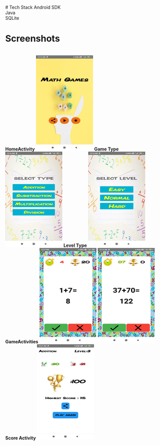 
<br>
# Tech Stack
Android SDK<br>
Java<br>
SQLite<br>

# Screenshots
<br>
<b>HomeActivity</b>
<img src="images/homeActivity.jpeg" height="300" width="180">
<b>Game Type</b>
<img src="images/typeActivity.jpeg" height="300" width="180">
<b>Level Type</b>
<img src="images/levelActivity.jpeg" height="300" width="180">
<b>GameActivities</b>
<img src="images/add.jpeg" height="300" width="180">
<img src="images/mul.jpeg" height="300" width="180">
<b> Score Activity</b>
<img src="images/scoreActivity.jpeg" height="300" width="180">

